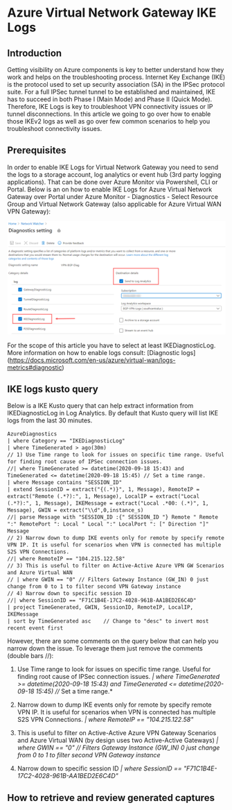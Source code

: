 # Azure Virtual Network Gateway IKE Logs

## Introduction

Getting visibility on Azure components is key to better understand how they work and helps on the troubleshooting process. Internet Key Exchange (IKE) is the protocol used to set up security association (SA) in the IPSec protocol suite. For a full IPSec tunnel tunnel to be established and maintained, IKE has to succeed in both Phase I (Main Mode) and Phase II (Quick Mode). Therefore, IKE Logs is key to troubleshoot VPN connectivity issues or IP tunnel disconnections. In this article we going to go over how to enable those IKEv2 logs as well as go over few common scenarios to help you troubleshoot connectivity issues.

## Prerequisites

In order to enable IKE Logs for Virtual Network Gateway you need to send the logs to a storage account, log analytics or event hub (3rd party logging applications). That can be done over Azure Monitor via Powershell, CLI or Portal. Below is an on how to enable IKE Logs for Azure Virtual Network Gateway over Portal under Azure Monitor - Diagnostics - Select Resource Group and Virtual Network Gateway (also applicable for Azure Virtual WAN VPN Gateway):

![](.\IKEDiagnosticLog.png)

For the scope of this article you have to select at least IKEDiagnosticLog.
More information on how to enable logs consult: [Diagnostic logs] (https://docs.microsoft.com/en-us/azure/virtual-wan/logs-metrics#diagnostic)

## IKE logs kusto query

Below is a IKE Kusto query that can help extract information from IKEDiagnosticLog in Log Analytics. By default that Kusto query will list IKE logs from the last 30 minutes. 

```kusto
AzureDiagnostics 
| where Category == "IKEDiagnosticLog" 
| where TimeGenerated > ago(30m) 
// 1) Use Time range to look for issues on specific time range. Useful for finding root cause of IPSec connection issues.
//| where TimeGenerated >= datetime(2020-09-18 15:43) and TimeGenerated <= datetime(2020-09-18 15:45) // Set a time range.
| where Message contains "SESSION_ID"
| extend SessionID = extract("{(.*)}", 1, Message), RemoteIP = extract("Remote (.*?):", 1, Message), LocalIP = extract("Local (.*?):", 1, Message), IKEMessage = extract("Local .*00: (.*)", 1, Message), GWIN = extract("\\d",0,instance_s)
//| parse Message with "SESSION_ID :{" SESSION_ID "} Remote " Remote ":" RemotePort ": Local " Local ":" LocalPort ": [" Direction "]" Message
// 2) Narrow down to dump IKE events only for remote by specify remote VPN IP. It is useful for scenarios when VPN is connected has multiple S2S VPN Connections.
//| where RemoteIP == "104.215.122.58"
// 3) This is useful to filter on Active-Active Azure VPN GW Scenarios and Azure Virtual WAN
// | where GWIN == "0" // Filters Gateway Instance (GW_IN) 0 just change from 0 to 1 to filter second VPN Gateway instance
// 4) Narrow down to specific session ID
//| where SessionID == "F71C1B4E-17C2-4028-961B-AA1BED2E6C4D" 
| project TimeGenerated, GWIN, SessionID, RemoteIP, LocalIP, IKEMessage
| sort by TimeGenerated asc    // Change to "desc" to invert most recent event first
```

However, there are some comments on the query below that can help you narrow down the issue. To leverage them just remove the comments (double bars //):

1) Use Time range to look for issues on specific time range. Useful for finding root cause of IPSec connection issues.
*| where TimeGenerated >= datetime(2020-09-18 15:43) and TimeGenerated <= datetime(2020-09-18 15:45) //* Set a time range.*

2) Narrow down to dump IKE events only for remote by specify remote VPN IP. It is useful for scenarios when VPN is connected has multiple S2S VPN Connections.
*| where RemoteIP == "104.215.122.58"*

3) This is useful to filter on Active-Active Azure VPN Gateway Scenarios and Azure Virtual WAN (by design uses two Active-Active Gateways)
*| where GWIN == "0" // Filters Gateway Instance (GW_IN) 0 just change from 0 to 1 to filter second VPN Gateway instance*

4) Narrow down to specific session ID
*| where SessionID == "F71C1B4E-17C2-4028-961B-AA1BED2E6C4D"*

## How to retrieve and review generated captures


